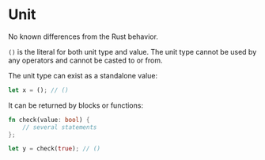 # Unit

No known differences from the Rust behavior.

`()` is the literal for both unit type and value. The unit type cannot be used by any operators and cannot be casted to or from.

The unit type can exist as a standalone value:

```rust
let x = (); // ()
```

It can be returned by blocks or functions:

```rust
fn check(value: bool) {
    // several statements
};

let y = check(true); // ()
```

